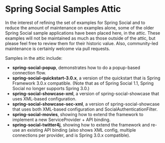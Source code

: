 Spring Social Samples Attic
===========================

In the interest of refining the set of examples for Spring Social and to reduce the amount of maintenance on examples alone, some of the older Spring Social sample applications have been placed here, in the attic. These examples will not be maintained as much as those outside of the attic, but please feel free to review them for their historic value. Also, community-led maintenance is certainly welcome via pull requests.

Samples in the attic include:
 * **spring-social-popup**, demonstrates how to do a popup-based connection flow.
 * **spring-social-quickstart-3.0.x**, a version of the quickstart that is Spring Framework 3.0.x compatible. (Note that as of Spring Social 1.1, Spring Social no longer supports Spring 3.0.) 
 * **spring-social-showcase-xml**, a version of spring-social-showcase that uses XML-based configuration.
 * **spring-social-showcase-sec-xml**, a version of spring-social-showcase that uses both XML-based configuration and SocialAuthenticationFilter.
 * **spring-social-movies**, showing how to extend the framework to implement a new ServiceProvider + API binding.
 * **spring-social-twitter4j**, showing how to extend the framework and re-use an existing API binding (also shows XML config, multiple connections per provider, and is Spring 3.0.x compatible).

